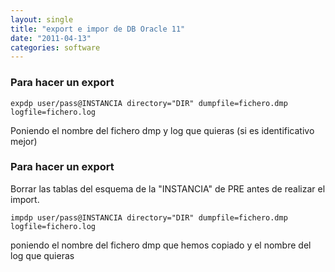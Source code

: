 ```yaml
---
layout: single
title: "export e impor de DB Oracle 11"
date: "2011-04-13"
categories: software
---
```


### Para hacer un export

`expdp user/pass@INSTANCIA directory="DIR" dumpfile=fichero.dmp logfile=fichero.log`

Poniendo el nombre del fichero dmp y log que quieras (si es identificativo mejor)  

### Para hacer un export

  
Borrar las tablas del esquema de la "INSTANCIA" de PRE antes de realizar el import.

`impdp user/pass@INSTANCIA directory="DIR" dumpfile=fichero.dmp logfile=fichero.log`

poniendo el nombre del fichero dmp que hemos copiado y el nombre del log que quieras
